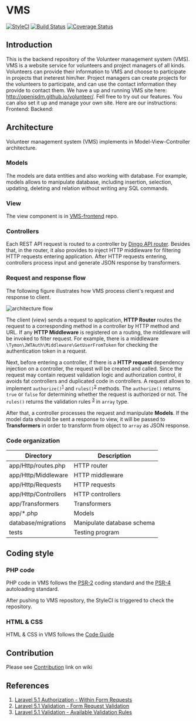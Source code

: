 # VMS

[![StyleCI](https://styleci.io/repos/38728555/shield)](https://styleci.io/repos/38728555)
[![Build Status](https://travis-ci.org/OpenISDM/VMS.svg)](https://travis-ci.org/OpenISDM/VMS)
[![Coverage Status](https://coveralls.io/repos/OpenISDM/VMS/badge.svg?branch=develop&service=github)](https://coveralls.io/github/OpenISDM/VMS?branch=develop)

## Introduction
This is the backend repository of the Volunteer management system (VMS).
VMS is a website service for volunteers and project managers of all kinds.
Volunteers can provide their information to VMS and choose to participate in projects that ineterest him/her. 
Project managers can create projects for the volunteers to participate, and can use the contact information they provide to contact them.
We have a up and running VMS site here: http://openisdm.github.io/volunteer/.
Fell free to try out our features.
You can also set it up and manage your own site.
Here are our instructions:
Frontend:
Backend:

## Architecture

Volunteer management system (VMS) implements in Model-View-Controller architecture.

### Models
The models are data entities and also working with database. For example, models allows to manipulate database, including insertion, selection, updating, deleting and relation without writing any SQL commands.

### View
The view component is in [VMS-frontend](https://github.com/OpenISDM/VMS-frontend) repo.

### Controllers
Each REST API request is routed to a controller by [Dingo API router](https://github.com/dingo/api/wiki/Creating-API-Endpoints). Besides that, in the router, it also provides to inject HTTP middleware for filtering HTTP requests entering application. After HTTP requests entering, controllers process input and generate JSON response by transformers.

### Request and response flow

The following figure illustrates how VMS process client's request and response to client.

![architecture flow](http://i.imgur.com/iKl32e3.png)

The client (view) sends a request to application, **HTTP Router** routes the request to a corresponding method in a controller by HTTP method and URL. If any **HTTP Middleware** is registered on a routing, the middleware will be invoked to filter request. For example, there is a middleware `\Tymon\JWTAuth\Middleware\GetUserFromToken` for checking the authentication token in a request.

Next, before entering a controller, if there is a **HTTP request** dependency injection on a controller, the request will be created and called. Since the request may contain request validation logic and authorization control, it avoids fat controllers and duplicated code in controllers. A request allows to implement `authorize()`<sup>[1](#references)</sup> and `rules()`<sup>[2](#references)</sup> methods. The `authorize()` returns `true` or `false` for determining whether the request is authorized or not. The `rules()` returns the validation rules <sup>[3](#references)</sup> in `array` type.

After that, a controller processes the request and manipulate **Models**. If the model data should be sent a response to view, it will be passed to **Transformers** in order to transform from object to `array` as JSON response.


### Code organization

| Directory | Description |
|-----------|-------------|
| app/Http/routes.php | HTTP router |
| app/Http/Middleware | HTTP middleware |
| app/Http/Requests | HTTP requests |
| app/Http/Controllers | HTTP controllers |
| app/Transformers | Transformers |
| app/*.php | Models |
| database/migrations | Manipulate database schema |
| tests | Testing program |

## Coding style

### PHP code

PHP code in VMS follows the [PSR-2](http://www.php-fig.org/psr/psr-2/) coding standard and the [PSR-4](http://www.php-fig.org/psr/psr-4/) autoloading standard.

After pushing to VMS repository, the StyleCI is triggered to check the repository.

### HTML & CSS

HTML & CSS in VMS follows the [Code Guide](http://codeguide.co/)   

## Contribution
Please see [Contribution](https://github.com/OpenISDM/VMS/wiki/Contribution) link on wiki

## References
1. [Laravel 5.1 Authorization - Within Form  Requests](https://laravel.com/docs/5.1/authorization#within-form-requests)
2. [Laravel 5.1 Validation - Form Request Validation](https://laravel.com/docs/5.1/validation#form-request-validation)
3. [Laravel 5.1 Validation - Available Validation Rules](https://laravel.com/docs/5.1/validation#available-validation-rules)
